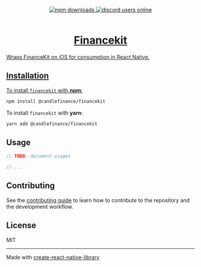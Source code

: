<br/>
<div align="center">
  <a href="https://www.npmjs.com/package/@candlefinance/financekit">
  <img src="https://img.shields.io/npm/dm/@candlefinance/financekit" alt="npm downloads" />
</a>
  <a alt="discord users online" href="https://discord.gg/qnAgjxhg6n" 
  target="_blank"
  rel="noopener noreferrer">
    <img alt="discord users online" src="https://img.shields.io/discord/986610142768406548?label=Discord&logo=discord&logoColor=white&cacheSeconds=3600"/>
</div>
<br/>
<h1 align="center">
   Financekit
</h1>

Wraps FinanceKit on iOS for consumption in React Native.

## Installation

To install `financekit` with **npm**:

```sh
npm install @candlefinance/financekit
```

To install `financekit` with **yarn**:

```sh
yarn add @candlefinance/financekit
```

## Usage

```js
// TODO: document usages

// ...
```

## Contributing

See the [contributing guide](CONTRIBUTING.md) to learn how to contribute to the repository and the development workflow.

## License

MIT

---

Made with [create-react-native-library](https://github.com/callstack/react-native-builder-bob)
